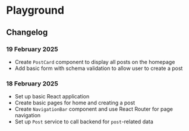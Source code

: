 # Playground

## Changelog

### 19 February 2025
- Create `PostCard` component to display all posts on the homepage
- Add basic form with schema validation to allow user to create a post

### 18 February 2025
- Set up basic React application
- Create basic pages for home and creating a post
- Create `NavigationBar` component and use React Router for page navigation
- Set up `Post` service to call backend for `post`-related data
